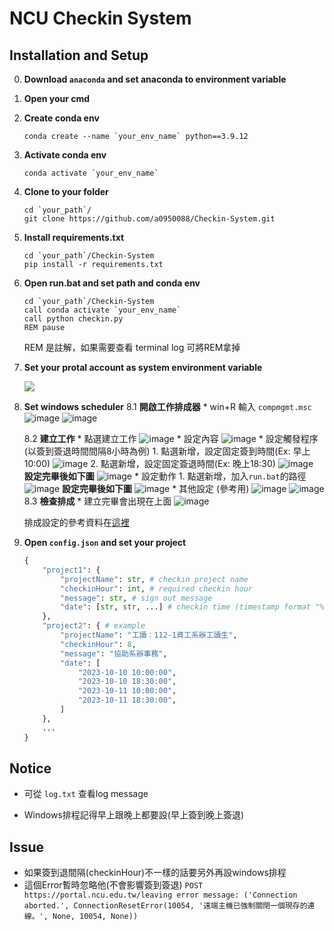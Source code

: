 # NCU Checkin System

## Installation and Setup

0. **Download `anaconda` and set anaconda to environment variable**

1. **Open your cmd**

2. **Create conda env**
    ```bash= 
    conda create --name `your_env_name` python==3.9.12
    ```

3. **Activate conda env**
    ```bash= 
    conda activate `your_env_name`
    ```

4. **Clone to your folder**
    ```bash= 
    cd `your_path`/
    git clone https://github.com/a0950088/Checkin-System.git
    ```

5. **Install requirements.txt**
    ```bash= 
    cd `your_path`/Checkin-System
    pip install -r requirements.txt
    ```

6. **Open run.bat and set path and conda env**
    ```bash=
    cd `your_path`/Checkin-System
    call conda activate `your_env_name`
    call python checkin.py
    REM pause
    ```
    REM 是註解，如果需要查看 terminal log 可將REM拿掉

7. **Set your protal account as system environment variable**
    
    ![](https://i.imgur.com/OBdl6F5.png)

8. **Set windows scheduler**
   8.1 **開啟工作排成器**
       * win+R 輸入 `compmgmt.msc`
       ![image](https://github.com/user-attachments/assets/e577add5-ed2b-42ac-898b-9de972b6b940)
       ![image](https://github.com/user-attachments/assets/5aadc25c-e4a0-4c76-8b25-2bd8ac568f06)

   8.2 **建立工作**
       * 點選建立工作
       ![image](https://github.com/user-attachments/assets/c7bae3a5-dc22-4a86-96c5-31c03309d59e)
       * 設定內容
       ![image](https://github.com/user-attachments/assets/beed09fc-b231-471b-88e2-45dac273d544)
       * 設定觸發程序 (以簽到簽退時間間隔8小時為例)
            1. 點選新增，設定固定簽到時間(Ex: 早上10:00)
               ![image](https://github.com/user-attachments/assets/03ee63c5-10cd-4292-8224-90afea9909e4)
            2. 點選新增，設定固定簽退時間(Ex: 晚上18:30)
               ![image](https://github.com/user-attachments/assets/ca814a66-b08c-4f6e-a87c-a1f73ac5c2bd)
           **設定完畢後如下圖**
           ![image](https://github.com/user-attachments/assets/91a41b70-418d-4ce2-8a93-e2c5dd24b4f2)
       * 設定動作
           1. 點選新增，加入`run.bat`的路徑
               ![image](https://github.com/user-attachments/assets/814c3165-c09e-4075-b677-641e2c83f9a9)
           **設定完畢後如下圖**
           ![image](https://github.com/user-attachments/assets/bcc340ef-4214-45dc-b7b1-afd8d632b5c2)
       * 其他設定 (參考用)
           ![image](https://github.com/user-attachments/assets/cf239c47-7b73-42fe-8acd-4298b683c48d)
           ![image](https://github.com/user-attachments/assets/e8b23ec3-16f5-4dbd-8085-71f7eb87dabf)
   8.3 **檢查排成**
       * 建立完畢會出現在上面
       ![image](https://github.com/user-attachments/assets/839466cd-9a08-4761-b6d3-1ce8124dc665)

   排成設定的參考資料在[這裡](https://titangene.github.io/article/set-up-windows-task-scheduler-to-periodically-execute-python-crawler.html)

10. **Open `config.json` and set your project**
    ```python
    {
        "project1": {
            "projectName": str, # checkin project name
            "checkinHour": int, # required checkin hour
            "message": str, # sign out message
            "date": [str, str, ...] # checkin time (timestamp format "%Y-%m-%d %H:%M:%S")
        },
        "project2": { # example
            "projectName": "工讀：112-1資工系辦工讀生",
            "checkinHour": 8,
            "message": "協助系辦事務",
            "date": [
                "2023-10-10 10:00:00",
                "2023-10-10 18:30:00",
                "2023-10-11 10:00:00",
                "2023-10-11 18:30:00",
            ]
        },
        ...
    }
    ```

## Notice

* 可從 `log.txt` 查看log message

* Windows排程記得早上跟晚上都要設(早上簽到晚上簽退)

## Issue

* 如果簽到退間隔(checkinHour)不一樣的話要另外再設windows排程
* 這個Error暫時忽略他(不會影響簽到簽退) `POST https://portal.ncu.edu.tw/leaving error message: ('Connection aborted.', ConnectionResetError(10054, '遠端主機已強制關閉一個現存的連線。', None, 10054, None)) `
